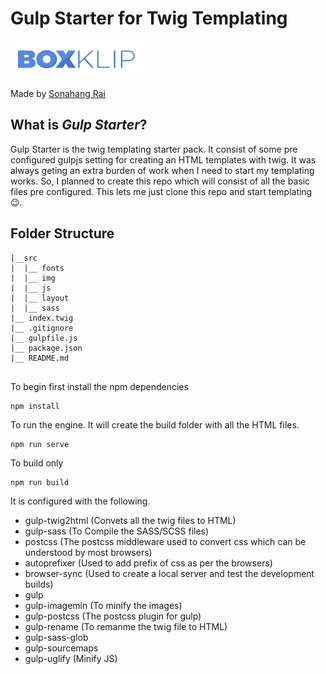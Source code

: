 # Gulp Starter for Twig Templating

![boxclip](https://github.com/sonangrai/boxClip/blob/master/src/img/common/logo.png?raw=true)

Made by [Sonahang Rai](https://github.com/sonangrai)

## What is _Gulp Starter_?

Gulp Starter is the twig templating starter pack. It consist of some pre configured gulpjs setting for creating an HTML templates with twig. It was always geting an extra burden of work when I need to start my templating works. So, I planned to create this repo which will consist of all the basic files pre configured. This lets me just clone this repo and start templating 😉.

## Folder Structure

```
|__src
|  |__ fonts
|  |__ img
|  |__ js
|  |__ layout
|  |__ sass
|__ index.twig
|__ .gitignore
|__ gulpfile.js
|__ package.json
|__ README.md


```

To begin first install the npm dependencies

```
npm install
```

To run the engine. It will create the build folder with all the HTML files.

```
npm run serve
```

To build only

```
npm run build
```

It is configured with the following.

- gulp-twig2html (Convets all the twig files to HTML)
- gulp-sass (To Compile the SASS/SCSS files)
- postcss (The postcss middleware used to convert css which can be understood by most browsers)
- autoprefixer (Used to add prefix of css as per the browsers)
- browser-sync (Used to create a local server and test the development builds)
- gulp
- gulp-imagemin (To minify the images)
- gulp-postcss (The postcss plugin for gulp)
- gulp-rename (To remanme the twig file to HTML)
- gulp-sass-glob
- gulp-sourcemaps
- gulp-uglify (Minify JS)
